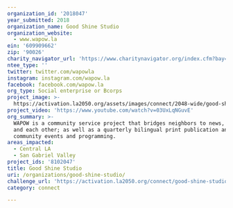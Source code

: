 ```yaml
---
organization_id: '2018047'
year_submitted: 2018
organization_name: Good Shine Studio
organization_website:
  - www.wapow.la
ein: '609909662'
zip: '90026'
charity_navigator_url: 'https://www.charitynavigator.org/index.cfm?bay=search.profile&ein=609909662'
ntee_type: ''
twitter: twitter.com/wapowla
instagram: instagram.com/wapow.la
facebook: facebook.com/wapow.la
org_type: Social enterprise or Bcorps
project_image: >-
  https://activation.la2050.org/assets/images/connect/2048-wide/good-shine-studio.jpg
project_video: 'https://www.youtube.com/watch?v=03UxLqNGuvE'
org_summary: >-
  WAPOW is a community service project that bridges neighbors to news, resources
  and each other; as well as a quarterly bilingual print publication and
  community events and programming.
areas_impacted:
  - Central LA
  - San Gabriel Valley
project_ids: '8102047'
title: Good Shine Studio
uri: /organizations/good-shine-studio/
challenge_url: 'https://activation.la2050.org/connect/good-shine-studio/'
category: connect

---
```

